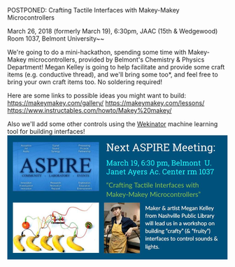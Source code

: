 POSTPONED: Crafting Tactile Interfaces with Makey-Makey Microcontrollers

March 26, 2018 (formerly March 19), 6:30pm, JAAC (15th & Wedgewood) Room 1037, Belmont University~~<br>

We're going to do a mini-hackathon, spending some time with Makey-Makey microcontrollers, provided by Belmont's Chemistry & Physics Department! Megan Kelley is going to help facilitate and provide some craft items (e.g. conductive thread), and we'll bring some too*, and feel free to bring your own craft items too. No soldering required!

Here are some links to possible ideas you might want to build:
https://makeymakey.com/gallery/
https://makeymakey.com/lessons/
https://www.instructables.com/howto/Makey%20makey/

Also we'll add some other controls using the [Wekinator](http://www.wekinator.org/) machine learning tool for building interfaces!
<img src="https://github.com/aspirecoop/aspirecoop.github.io/blob/master/images/aspireposter.jpg">
